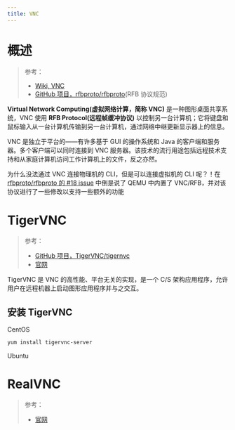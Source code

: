 ```yaml
---
title: VNC
---
```


# 概述

> 参考：
> - [Wiki, VNC](https://en.wikipedia.org/wiki/Virtual_Network_Computing)
> - [GitHub 项目，rfbproto/rfbproto](https://github.com/rfbproto/rfbproto)(RFB 协议规范)

**Virtual Network Computing(虚拟网络计算，简称 VNC)** 是一种图形桌面共享系统，VNC 使用 **RFB Protocol(远程帧缓冲协议)** 以控制另一台计算机；它将键盘和鼠标输入从一台计算机传输到另一台计算机，通过网络中继更新显示器上的信息。

VNC 是独立于平台的——有许多基于 GUI 的操作系统和 Java 的客户端和服务器。多个客户端可以同时连接到 VNC 服务器。该技术的流行用途包括远程技术支持和从家庭计算机访问工作计算机上的文件，反之亦然。

为什么没法通过 VNC 连接物理机的 CLI，但是可以连接虚拟机的 CLI 呢？！在 [rfbproto/rfbproto 的 #18 issue](https://github.com/rfbproto/rfbproto/issues/18) 中倒是说了 QEMU 中内置了 VNC/RFB，并对该协议进行了一些修改以支持一些额外的功能

# TigerVNC

> 参考：
> - [GitHub 项目，TigerVNC/tigernvc](https://github.com/TigerVNC/tigervnc)
> - [官网](https://tigervnc.org/)

TigerVNC 是 VNC 的高性能、平台无关的实现，是一个 C/S 架构应用程序，允许用户在远程机器上启动图形应用程序并与之交互。

## 安装 TigerVNC

CentOS

```bash
yum install tigervnc-server
```

Ubuntu

# RealVNC

> 参考：
> - [官网](https://www.realvnc.com/en/)

